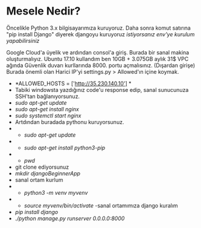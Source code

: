 # Mesele Nedir?

Öncelikle Python 3.x bilgisayarımıza kuruyoruz.
Daha sonra komut satırına "pip install Django" diyerek djangoyu kuruyoruz
*istiyorsanız env'ye kurulum yapabilirsiniz*

Google Cloud'a üyelik ve ardından consol'a giriş.
Burada bir sanal makina oluşturmalıyız.
Ubuntu 17.10 kullandım ben 10GB + 3.075GB aylık 31$
VPC ağında Güvenlik duvarı kurllarında 8000. portu açmalısınız. (Dışardan girişe)
Burada önemli olan Harici IP'yi settings.py > Allowed'ın içine koymak.
- *ALLOWED_HOSTS = ['http://35.230.140.10'] *
- Tabiki windowsta yazdığınız code'u response edip, sanal sunucunuza SSH'tan bağlanıyorsunuz.
 - *sudo apt-get update*
 - *sudo apt-get install nginx*
 - *sudo systemctl start nginx*
- Artdından buradada pythonu kuruyorsunuz.
- - *sudo apt-get update*
- - *sudo apt-get install python3-pip*
- - *pwd*
- git clone ediyorsunuz
- *mkdir djangoBeginnerApp*
- sanal ortam kurlum
- - *python3 -m venv myvenv*
- - *source myvenv/bin/activate*
-sanal ortamımıza django kuralım
- *pip install django*
- *./python manage.py runserver 0.0.0.0:8000*

